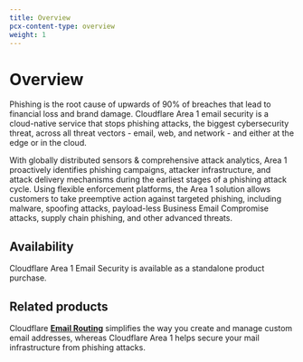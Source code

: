 ```yaml
---
title: Overview
pcx-content-type: overview
weight: 1
---
```


# Overview

Phishing is the root cause of upwards of 90% of breaches that lead to financial loss and brand damage. Cloudflare Area 1 email security is a cloud-native service that stops phishing attacks, the biggest cybersecurity threat, across all threat vectors - email, web, and network - and either at the edge or in the cloud.

With globally distributed sensors & comprehensive attack analytics, Area 1 proactively identifies phishing campaigns, attacker infrastructure, and attack delivery mechanisms during the earliest stages of a phishing attack cycle. Using flexible enforcement platforms, the Area 1 solution allows customers to take preemptive action against targeted phishing, including malware, spoofing attacks, payload-less Business Email Compromise attacks, supply chain phishing, and other advanced threats.

## Availability

Cloudflare Area 1 Email Security is available as a standalone product purchase.

## Related products

Cloudflare [**Email Routing**](/email-routing/) simplifies the way you create and manage custom email addresses, whereas Cloudflare Area 1 helps secure your mail infrastructure from phishing attacks.